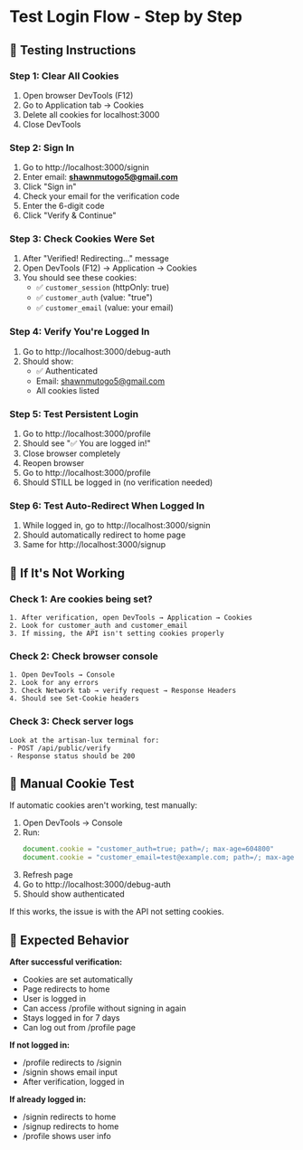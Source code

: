 # Test Login Flow - Step by Step

## 🧪 Testing Instructions

### Step 1: Clear All Cookies
1. Open browser DevTools (F12)
2. Go to Application tab → Cookies
3. Delete all cookies for localhost:3000
4. Close DevTools

### Step 2: Sign In
1. Go to http://localhost:3000/signin
2. Enter email: **shawnmutogo5@gmail.com**
3. Click "Sign in"
4. Check your email for the verification code
5. Enter the 6-digit code
6. Click "Verify & Continue"

### Step 3: Check Cookies Were Set
1. After "Verified! Redirecting..." message
2. Open DevTools (F12) → Application → Cookies
3. You should see these cookies:
   - ✅ `customer_session` (httpOnly: true)
   - ✅ `customer_auth` (value: "true")
   - ✅ `customer_email` (value: your email)

### Step 4: Verify You're Logged In
1. Go to http://localhost:3000/debug-auth
2. Should show:
   - ✅ Authenticated
   - Email: shawnmutogo5@gmail.com
   - All cookies listed

### Step 5: Test Persistent Login
1. Go to http://localhost:3000/profile
2. Should see "✅ You are logged in!"
3. Close browser completely
4. Reopen browser
5. Go to http://localhost:3000/profile
6. Should STILL be logged in (no verification needed)

### Step 6: Test Auto-Redirect When Logged In
1. While logged in, go to http://localhost:3000/signin
2. Should automatically redirect to home page
3. Same for http://localhost:3000/signup

## 🐛 If It's Not Working

### Check 1: Are cookies being set?
```
1. After verification, open DevTools → Application → Cookies
2. Look for customer_auth and customer_email
3. If missing, the API isn't setting cookies properly
```

### Check 2: Check browser console
```
1. Open DevTools → Console
2. Look for any errors
3. Check Network tab → verify request → Response Headers
4. Should see Set-Cookie headers
```

### Check 3: Check server logs
```
Look at the artisan-lux terminal for:
- POST /api/public/verify
- Response status should be 200
```

## 🔧 Manual Cookie Test

If automatic cookies aren't working, test manually:

1. Open DevTools → Console
2. Run:
   ```javascript
   document.cookie = "customer_auth=true; path=/; max-age=604800"
   document.cookie = "customer_email=test@example.com; path=/; max-age=604800"
   ```
3. Refresh page
4. Go to http://localhost:3000/debug-auth
5. Should show authenticated

If this works, the issue is with the API not setting cookies.

## 📝 Expected Behavior

**After successful verification:**
- Cookies are set automatically
- Page redirects to home
- User is logged in
- Can access /profile without signing in again
- Stays logged in for 7 days
- Can log out from /profile page

**If not logged in:**
- /profile redirects to /signin
- /signin shows email input
- After verification, logged in

**If already logged in:**
- /signin redirects to home
- /signup redirects to home
- /profile shows user info

